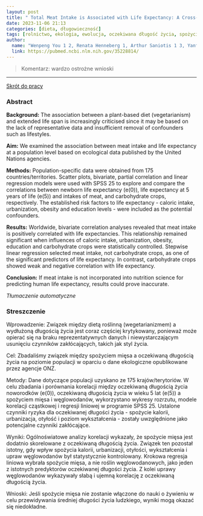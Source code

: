 ```yaml
---
layout: post
title: " Total Meat Intake is Associated with Life Expectancy: A Cross-Sectional Data Analysis of 175 Contemporary Populations"
date: 2023-11-06 21:13
categories: [dieta, długowieczność]
tags: [rolnictwo, ekologia, ewolucja, oczekiwana długość życia, spożycie mięsa, weganizm]
author:
  name: "Wenpeng You 1 2, Renata Henneberg 1, Arthur Saniotis 1 3, Yanfei Ge 4 5, Maciej Henneberg 1 6 "
  link: https://pubmed.ncbi.nlm.nih.gov/35228814/
---
```


> Komentarz: wardzo ostrożne wnioski
> 
<hr>

[Skrót do pracy](https://drop.2to2.pm/fzIijJdu/Total%20Meat%20Intake%20is%20Associated%20with%20Life%20Expectancy.pdf) 

### Abstract


**Background:** The association between a plant-based diet (vegetarianism) and extended life span is increasingly criticised since it may be based on the lack of representative data and insufficient removal of confounders such as lifestyles.

**Aim:** We examined the association between meat intake and life expectancy at a population level based on ecological data published by the United Nations agencies.

**Methods:** Population-specific data were obtained from 175 countries/territories. Scatter plots, bivariate, partial correlation and linear regression models were used with SPSS 25 to explore and compare the correlations between newborn life expectancy (e(0)), life expectancy at 5 years of life (e(5)) and intakes of meat, and carbohydrate crops, respectively. The established risk factors to life expectancy - caloric intake, urbanization, obesity and education levels - were included as the potential confounders.

**Results:** Worldwide, bivariate correlation analyses revealed that meat intake is positively correlated with life expectancies. This relationship remained significant when influences of caloric intake, urbanization, obesity, education and carbohydrate crops were statistically controlled. Stepwise linear regression selected meat intake, not carbohydrate crops, as one of the significant predictors of life expectancy. In contrast, carbohydrate crops showed weak and negative correlation with life expectancy.

**Conclusion:** If meat intake is not incorporated into nutrition science for predicting human life expectancy, results could prove inaccurate.


*Tłumaczenie automatyczne*

### Streszczenie
Wprowadzenie: Związek między dietą roślinną (wegetarianizmem) a wydłużoną długością życia jest coraz częściej krytykowany, ponieważ może opierać się na braku reprezentatywnych danych i niewystarczającym usunięciu czynników zakłócających, takich jak styl życia.

Cel: Zbadaliśmy związek między spożyciem mięsa a oczekiwaną długością życia na poziomie populacji w oparciu o dane ekologiczne opublikowane przez agencje ONZ.

Metody: Dane dotyczące populacji uzyskano ze 175 krajów/terytoriów. W celu zbadania i porównania korelacji między oczekiwaną długością życia noworodków (e(0)), oczekiwaną długością życia w wieku 5 lat (e(5)) a spożyciem mięsa i węglowodanów, wykorzystano wykresy rozrzutu, modele korelacji cząstkowej i regresji liniowej w programie SPSS 25. Ustalone czynniki ryzyka dla oczekiwanej długości życia - spożycie kalorii, urbanizacja, otyłość i poziom wykształcenia - zostały uwzględnione jako potencjalne czynniki zakłócające.

Wyniki: Ogólnoświatowe analizy korelacji wykazały, że spożycie mięsa jest dodatnio skorelowane z oczekiwaną długością życia. Związek ten pozostał istotny, gdy wpływ spożycia kalorii, urbanizacji, otyłości, wykształcenia i upraw węglowodanów był statystycznie kontrolowany. Krokowa regresja liniowa wybrała spożycie mięsa, a nie roślin węglowodanowych, jako jeden z istotnych predyktorów oczekiwanej długości życia. Z kolei uprawy węglowodanów wykazywały słabą i ujemną korelację z oczekiwaną długością życia.

Wnioski: Jeśli spożycie mięsa nie zostanie włączone do nauki o żywieniu w celu przewidywania średniej długości życia ludzkiego, wyniki mogą okazać się niedokładne.
